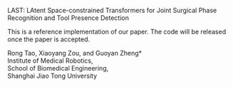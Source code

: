 LAST: LAtent Space-constrained Transformers for Joint Surgical Phase Recognition and Tool Presence Detection

This is a reference implementation of our paper. The code will be released once the paper is accepted.


Rong Tao,  Xiaoyang Zou, and Guoyan Zheng* <br/>
Institute of Medical Robotics, <br/>
School of Biomedical Engineering, <br/>
Shanghai Jiao Tong University  <br/>
